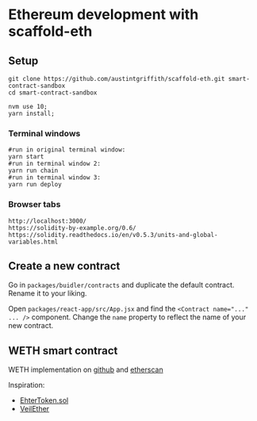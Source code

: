 # Ethereum development with scaffold-eth

## Setup

```
git clone https://github.com/austintgriffith/scaffold-eth.git smart-contract-sandbox
cd smart-contract-sandbox
```

```
nvm use 10;
yarn install;
```

### Terminal windows

```
#run in original terminal window:
yarn start
#run in terminal window 2:
yarn run chain
#run in terminal window 3:
yarn run deploy
```

### Browser tabs
```
http://localhost:3000/
https://solidity-by-example.org/0.6/
https://solidity.readthedocs.io/en/v0.5.3/units-and-global-variables.html
```

## Create a new contract

Go in `packages/buidler/contracts` and duplicate the default contract. Rename it to your liking.

Open `packages/react-app/src/App.jsx` and find the `<Contract name="..." ... />` component. Change the `name` property to reflect the name of your new contract.

## WETH smart contract

WETH implementation on [github](https://github.com/gnosis/canonical-weth/blob/master/contracts/WETH9.sol) and [etherscan](https://etherscan.io/address/0xc02aaa39b223fe8d0a0e5c4f27ead9083c756cc2#code)

Inspiration:
* [EhterToken.sol](https://github.com/gnosis/util-contracts/blob/master/contracts/EtherToken.sol)
* [VeilEther](https://github.com/veilco/veil-contracts/blob/master/contracts/VeilEther.sol)
